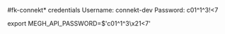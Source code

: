  
#fk-connekt* credentials
Username: connekt-dev
Password: c01^1^3!<7


export MEGH_API_PASSWORD=$'c01^1^3\x21<7'
